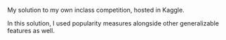 My solution to my own inclass competition, hosted in Kaggle.

In this solution, I used popularity measures alongside other generalizable features as well.